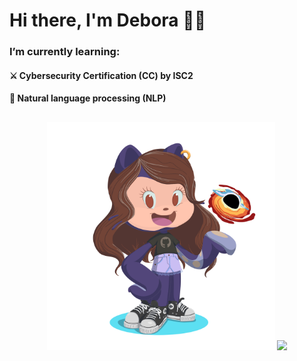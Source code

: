 # Hi there, I'm Debora 👋✨

### I’m currently learning:

#### ⚔️ Cybersecurity Certification (CC) by ISC2
#### 🚀 Natural language processing (NLP)

##

<div align="center">
  <img src="https://github.com/deborafaria01/deborafaria01/blob/main/octocat-1687214578733.png" width="365px"/>
  <img src="https://github-readme-stats.vercel.app/api/top-langs/?username=deborafaria01&layout=donut&langs_count=7&theme=dracula" width="450px"/>
  <a href="https://github.com/deborafaria01">
</div>

 ##
  


